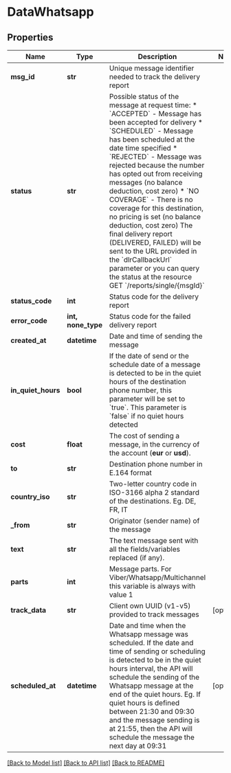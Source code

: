 # DataWhatsapp


## Properties
Name | Type | Description | Notes
------------ | ------------- | ------------- | -------------
**msg_id** | **str** | Unique message identifier needed to track the delivery report | 
**status** | **str** | Possible status of the message at request time:  * &#x60;ACCEPTED&#x60; - Message has been accepted for delivery  * &#x60;SCHEDULED&#x60; - Message has been scheduled at the date time specified  * &#x60;REJECTED&#x60; - Message was rejected because the number has opted out from receiving messages (no balance deduction, cost zero)  * &#x60;NO COVERAGE&#x60; - There is no coverage for this destination, no pricing is set (no balance deduction, cost zero)   The final delivery report (DELIVERED, FAILED) will be sent to the URL provided in the &#x60;dlrCallbackUrl&#x60; parameter or you can query the status at the resource GET &#x60;/reports/single/{msgId}&#x60;  | 
**status_code** | **int** | Status code for the delivery report  | 
**error_code** | **int, none_type** | Status code for the failed delivery report  | 
**created_at** | **datetime** | Date and time of sending the message | 
**in_quiet_hours** | **bool** | If the date of send or the schedule date of a message is detected to be in the quiet hours of the destination phone number, this parameter will be set to &#x60;true&#x60;. This parameter is &#x60;false&#x60; if no quiet hours detected | 
**cost** | **float** | The cost of sending a message, in the currency of the account (**eur** or **usd**).  | 
**to** | **str** | Destination phone number in E.164 format  | 
**country_iso** | **str** | Two-letter country code in ISO-3166 alpha 2 standard of the destinations. Eg. DE, FR, IT | 
**_from** | **str** | Originator (sender name) of the message  | 
**text** | **str** | The text message sent with all the fields/variables replaced (if any). | 
**parts** | **int** | Message parts. For Viber/Whatsapp/Multichannel this variable is always with value 1 | 
**track_data** | **str** | Client own UUID (v1-v5) provided to track messages | [optional] 
**scheduled_at** | **datetime** | Date and time when the Whatsapp message was scheduled. If the date and time of sending or scheduling is detected to be in the quiet hours interval, the API will schedule the sending of the Whatsapp message at the end of the quiet hours. Eg. If quiet hours is defined between 21:30 and 09:30 and the message sending is at 21:55, then the API will schedule the message the next day at 09:31 | [optional] 


[[Back to Model list]](../../README.md#models) [[Back to API list]](../../README.md#available-methods) [[Back to README]](../../README.md)


